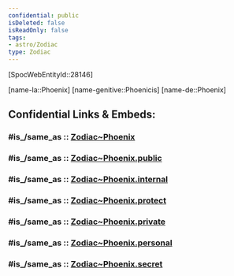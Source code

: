 ```yaml
---
confidential: public
isDeleted: false
isReadOnly: false
tags:
- astro/Zodiac
type: Zodiac
---
```


[SpocWebEntityId::28146]



[name-la::Phoenix]
[name-genitive::Phoenicis]
[name-de::Phoenix]


## Confidential Links & Embeds: 

### #is_/same_as :: [Zodiac~Phoenix](/_Standards/Astronomy/Star~Constellation/Zodiac~Phoenix.md) 

### #is_/same_as :: [Zodiac~Phoenix.public](/_public/Astronomy/Star~Constellation/Zodiac~Phoenix.public.md) 

### #is_/same_as :: [Zodiac~Phoenix.internal](/_internal/Astronomy/Star~Constellation/Zodiac~Phoenix.internal.md) 

### #is_/same_as :: [Zodiac~Phoenix.protect](/_protect/Astronomy/Star~Constellation/Zodiac~Phoenix.protect.md) 

### #is_/same_as :: [Zodiac~Phoenix.private](/_private/Astronomy/Star~Constellation/Zodiac~Phoenix.private.md) 

### #is_/same_as :: [Zodiac~Phoenix.personal](/_personal/Astronomy/Star~Constellation/Zodiac~Phoenix.personal.md) 

### #is_/same_as :: [Zodiac~Phoenix.secret](/_secret/Astronomy/Star~Constellation/Zodiac~Phoenix.secret.md)

